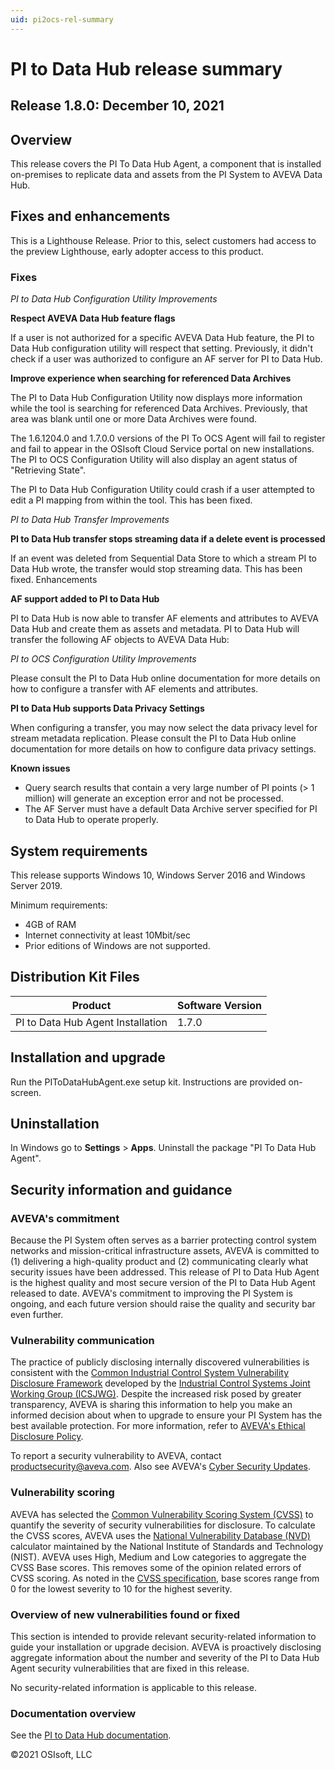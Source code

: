 ```yaml
---
uid: pi2ocs-rel-summary
---
```


# PI to Data Hub release summary

## Release 1.8.0: December 10, 2021


## Overview

This release covers the PI To Data Hub Agent, a component that is installed on-premises to replicate data and assets from the PI System to AVEVA Data Hub.

## Fixes and enhancements

This is a Lighthouse Release. Prior to this, select customers had access to the preview Lighthouse, early adopter access to this product.

### Fixes

*PI to Data Hub Configuration Utility Improvements*

**Respect AVEVA Data Hub feature flags**

If a user is not authorized for a specific AVEVA Data Hub feature, the PI to Data Hub configuration utility will respect that setting. Previously, it didn't check if a user was authorized to configure an AF server for PI to Data Hub.
 
**Improve experience when searching for referenced Data Archives**

The PI to Data Hub Configuration Utility now displays more information while the tool is searching for referenced Data Archives. Previously, that area was blank until one or more Data Archives were found. 

The 1.6.1204.0 and 1.7.0.0 versions of the PI To OCS Agent will fail to register and fail to appear in the OSIsoft Cloud Service portal on new installations. The PI to OCS Configuration Utility will also display an agent status of "Retrieving State".

The PI to Data Hub Configuration Utility could crash if a user attempted to edit a PI mapping from within the tool. This has been fixed.

*PI to Data Hub Transfer Improvements*

**PI to Data Hub transfer stops streaming data if a delete event is processed**

If an event was deleted from Sequential Data Store to which a stream PI to Data Hub wrote, the transfer would stop streaming data. This has been fixed.
Enhancements

**AF support added to PI to Data Hub**

PI to Data Hub is now able to transfer AF elements and attributes to AVEVA Data Hub and create them as assets and metadata. PI to Data Hub will transfer the following AF objects to AVEVA Data Hub:

*PI to OCS Configuration Utility Improvements*

Please consult the PI to Data Hub online documentation for more details on how to configure a transfer with AF elements and attributes.
 
**PI to Data Hub supports Data Privacy Settings**

When configuring a transfer, you may now select the data privacy level for stream metadata replication. Please consult the PI to Data Hub online documentation for more details on how to configure data privacy settings.

**Known issues**

* Query search results that contain a very large number of PI points (> 1 million) will generate an exception error and not be processed. 
* The AF Server must have a default Data Archive server specified for PI to Data Hub to operate properly.

## System requirements

This release supports Windows 10, Windows Server 2016 and Windows Server 2019.

Minimum requirements:

* 4GB of RAM
* Internet connectivity at least 10Mbit/sec
* Prior editions of Windows are not supported.

## Distribution Kit Files

| Product  | Software Version |
|------------- | ------------ |
| PI to Data Hub Agent Installation | 1.7.0 |

## Installation and upgrade

Run the PIToDataHubAgent.exe setup kit. Instructions are provided on-screen.

## Uninstallation

In Windows go to **Settings** > **Apps**.
Uninstall the package "PI To Data Hub Agent".

## Security information and guidance

### AVEVA's commitment

Because the PI System often serves as a barrier protecting control system networks and mission-critical infrastructure assets, AVEVA is committed to (1) delivering a high-quality product and (2) communicating clearly what security issues have been addressed. This release of PI to Data Hub Agent is the highest quality and most secure version of the PI to Data Hub Agent released to date. AVEVA's commitment to improving the PI System is ongoing, and each future version should raise the quality and security bar even further.

### Vulnerability communication

The practice of publicly disclosing internally discovered vulnerabilities is consistent with the [Common Industrial Control System Vulnerability Disclosure Framework](https://ics-cert.us-cert.gov/sites/default/files/ICSJWG-Archive/ICSJWG_Vulnerability_Disclosure_Framework_Final_1.pdf)  developed by the [Industrial Control Systems Joint Working Group (ICSJWG)](https://ics-cert.us-cert.gov/Industrial-Control-Systems-Joint-Working-Group-ICSJWG). Despite the increased risk posed by greater transparency, AVEVA is sharing this information to help you make an informed decision about when to upgrade to ensure your PI System has the best available protection.
For more information, refer to [AVEVA's Ethical Disclosure Policy](https://www.osisoft.com/ethical-disclosure-policy).

To report a security vulnerability to AVEVA, contact productsecurity@aveva.com. Also see AVEVA's [Cyber Security Updates](https://www.aveva.com/en/support-and-success/cyber-security-updates/).

### Vulnerability scoring
AVEVA has selected the [Common Vulnerability Scoring System (CVSS)](https://www.first.org/cvss/v2/guide) to quantify the severity of security vulnerabilities for disclosure. To calculate the CVSS scores, AVEVA uses the [National Vulnerability Database (NVD)](https://nvd.nist.gov/cvss.cfm?calculator&version=2) calculator maintained by the National Institute of Standards and Technology (NIST). AVEVA uses High, Medium and Low categories to aggregate the CVSS Base scores. This removes some of the opinion related errors of CVSS scoring. As noted in the [CVSS specification](https://www.first.org/cvss/specification-document), base scores range from 0 for the lowest severity to 10 for the highest severity.

### Overview of new vulnerabilities found or fixed
This section is intended to provide relevant security-related information to guide your installation or upgrade decision. AVEVA is proactively disclosing aggregate information about the number and severity of the PI to Data Hub Agent security vulnerabilities that are fixed in this release.

No security-related information is applicable to this release.

### Documentation overview

See the [PI to Data Hub documentation](https://docs.osisoft.com/bundle/data-hub/page/add-organize-data/collect-data/connectors/pi-to-ocs/main-landing-page.html).

©2021 OSIsoft, LLC
